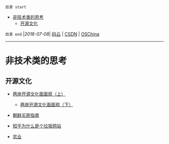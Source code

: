 `目录 start`
 
- [非技术类的思考](#非技术类的思考)
    - [开源文化](#开源文化)

`目录 end` |_2018-07-08_| [码云](https://gitee.com/gin9) | [CSDN](http://blog.csdn.net/kcp606) | [OSChina](https://my.oschina.net/kcp1104)
****************************************
# 非技术类的思考


## 开源文化
- [两岸开源文化面面观（上）](https://linuxtoy.org/archives/opensource-culture-difference-between-mainland-taiwan-part1.html)
    - [两岸开源文化面面观（下）](https://linuxtoy.org/archives/opensource-culture-difference-between-mainland-taiwan-part2.html)


- [朝鲜买房指南 ](https://mp.weixin.qq.com/s?__biz=MzI1ODUzNjQ1Mw==&mid=2247493125&idx=1&sn=c68049756f0bb2c88c418884aeab4bd7&chksm=ea04036fdd738a792bcf3fa977ec4fe3348a42c76e0238ece80a6028dc40270d92b14c58a551&mpshare=1&scene=1&srcid=0423qQ6JgZmLvFunigwVDmaw&pass_ticket=OlLchaEQYD%2FdFTOsFP5xA%2Bup1uT85elTpf0V3E56%2FoXyBmfSQkbqRgUrGARlldtK#rd)


- [知乎为什么是个垃圾网站](https://www.douban.com/note/361685574/)

- [农业](http://blog.sina.com.cn/s/blog_173a9afb20102ybj0.html?tj=1)

